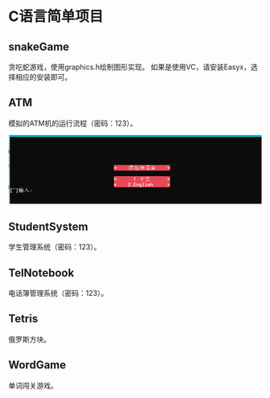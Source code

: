 # C语言简单项目

## snakeGame

贪吃蛇游戏，使用graphics.h绘制图形实现。
如果是使用VC，请安装Easyx，选择相应的安装即可。

## ATM

模拟的ATM机的运行流程（密码：123）。

![1](.\pic\1.png)

## StudentSystem

学生管理系统（密码：123）。

## TelNotebook

电话簿管理系统（密码：123）。

## Tetris

俄罗斯方块。

## WordGame

单词闯关游戏。

